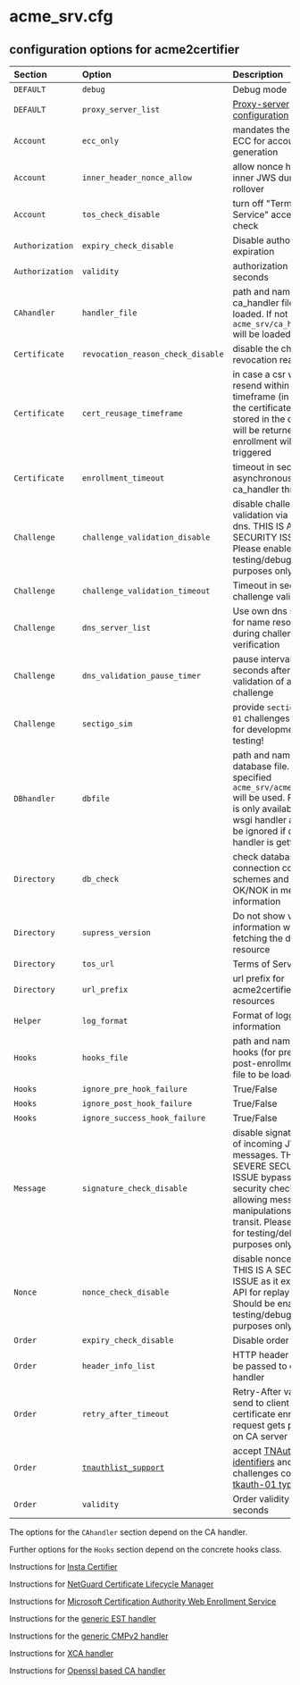 <!-- markdownlint-disable  MD013 -->
<!-- wiki-title Configuration options for acme2certifier -->
# acme_srv.cfg

## configuration options for acme2certifier

| Section | Option | Description | Values | default|
| :-------| :------| :-----------| :------| :------|
| `DEFAULT` | `debug`  | Debug mode| True/False| False|
| `DEFAULT` | `proxy_server_list`  | [Proxy-server configuration](proxy_support.md)| {"bar.local$": "http​://10.0.0.1:3128", "foo.local$": "socks5://10.0.0.1:1080"}| None|
| `Account` | `ecc_only` | mandates the usage of ECC for account key generation | True/False | False|
| `Account` | `inner_header_nonce_allow` | allow nonce header on inner JWS during key-rollover | True/False | False|
| `Account` | `tos_check_disable` | turn off "Terms of Service" acceptance check  | True/False | False|
| `Authorization` | `expiry_check_disable` | Disable authorization expiration  | True/False | False|
| `Authorization` | `validity` | authorization validity in seconds  | Integer |86400|
| `CAhandler` | `handler_file` | path and name of ca_handler file to be loaded. If not specified `acme_srv/ca_handler.py` will be loaded | examples/ca_handler/openssl_handler.py | `acme_srv/ca_handler.py`|
| `Certificate` | `revocation_reason_check_disable` | disable the check of revocation reason | True/False | False|
| `Certificate` | `cert_reusage_timeframe` | in case a csr will be resend within this timeframe (in seconds) the  certificate already stored in the database will be returned and no enrollment will be triggered| Integer |0 (disabled)|
| `Certificate` | `enrollment_timeout` | timeout in seconds for asynchronous ca_handler threat| Integer |5|
| `Challenge` | `challenge_validation_disable` | disable challenge validation via http or dns. THIS IS A SEVERE SECURITY ISSUE! Please enable for testing/debugging purposes only. | True/False | False|
| `Challenge` | `challenge_validation_timeout` | Timeout in seconds for challenge validation | Integer | 10 |
| `Challenge` | `dns_server_list` | Use own dns servers for name resolution during challenge verification| ["ip1", "ip2"] | []|
| `Challenge` | `dns_validation_pause_timer ` | pause interval in seconds after failed validation of a dns challenge | 10 | 0.5 |
| `Challenge` | `sectigo_sim` | provide `sectigo-email-01` challenges - Only for development and testing! | True/False | False |
| `DBhandler` | `dbfile` | path and name of database file. If not specified `acme_srv/acme_srv.db` will be used. Parameter is only available for a wsgi handler and will be ignored if django handler is getting used | 'acme/database.db' | `acme_srv/acme_srv.db`|
| `Directory` | `db_check` | check database connection compare schemes and report as OK/NOK in meta information  | True/False | False|
| `Directory` | `supress_version` | Do not show version information when fetching the directory resource | True/False | False|
| `Directory` | `tos_url` | Terms of Service URL | URL | None|
| `Directory` | `url_prefix` | url prefix for acme2certifier resources | '/foo' | None|
| `Helper` | `log_format` | Format of logging information | check the 'LogRecord attributes' Section of the [python logging module](https://docs.python.org/3/library/logging.html)| `%(message)s`|
| `Hooks` | `hooks_file` | path and name of hooks (for pre- and post-enrollment hooks) file to be loaded |  None |
| `Hooks` | `ignore_pre_hook_failure` | True/False | False |
| `Hooks` | `ignore_post_hook_failure` | True/False | True |
| `Hooks` | `ignore_success_hook_failure` | True/False | False |
| `Message`| `signature_check_disable` | disable signature check of incoming JWS messages. THIS IS A SEVERE SECURITY ISSUE bypassing security checks and allowing message manipulations during transit. Please enable for testing/debugging purposes only. | True/False | False|
| `Nonce`| `nonce_check_disable` | disable nonce check. THIS IS A SECURITY ISSUE as it exposes the API for replay attacks! Should be enabled for testing/debugging purposes only. | True/False | False|
| `Order` | `expiry_check_disable` | Disable order expiration  | True/False | False|
| `Order` | `header_info_list` | HTTP header fields to be passed to ca handler  | ["HTTP_USER_AGENT", "FOO_BAR"] |[]|
| `Order` | `retry_after_timeout` | Retry-After value to be send to client in case a certificate enrollment request gets pending on CA server  | Integer |120|
| `Order` | [`tnauthlist_support`](tnauthlist.md) | accept [TNAuthList identifiers](https://tools.ietf.org/html/draft-ietf-acme-authority-token-tnauthlist-03) and challenges containing [tkauth-01 type](https://tools.ietf.org/html/draft-ietf-acme-authority-token-03) | True/False | False|
| `Order` | `validity` | Order validity in seconds | Integer |86400|

The options for the `CAhandler` section depend on the CA handler.

Further options for the `Hooks` section depend on the concrete hooks class.

Instructions for [Insta Certifier](certifier.md)

Instructions for [NetGuard Certificate Lifecycle Manager](nclm.md)

Instructions for [Microsoft Certification Authority Web Enrollment Service](mscertsrv.md)

Instructions for the [generic EST handler](est.md)

Instructions for the [generic CMPv2 handler](cmp.md)

Instructions for [XCA handler](xca.md)

Instructions for [Openssl based CA handler](openssl.md)

